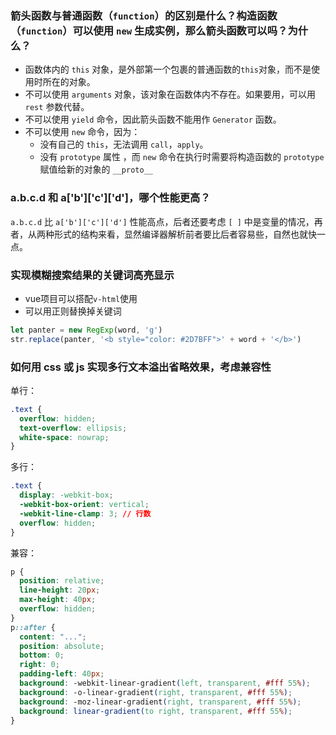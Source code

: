 ### 箭头函数与普通函数（`function`）的区别是什么？构造函数（`function`）可以使用 `new` 生成实例，那么箭头函数可以吗？为什么？
- 函数体内的 `this` 对象，是外部第一个包裹的普通函数的`this`对象，而不是使用时所在的对象。
- 不可以使用 `arguments` 对象，该对象在函数体内不存在。如果要用，可以用 `rest` 参数代替。
- 不可以使用 `yield` 命令，因此箭头函数不能用作 `Generator` 函数。
- 不可以使用 `new` 命令，因为：
  - 没有自己的 `this`，无法调用 `call`，`apply`。
  - 没有 `prototype` 属性 ，而 `new` 命令在执行时需要将构造函数的 `prototype` 赋值给新的对象的 `__proto__`


### a.b.c.d 和 a['b']['c']['d']，哪个性能更高？
`a.b.c.d` 比 `a['b']['c']['d']` 性能高点，后者还要考虑 `[ ]` 中是变量的情况，再者，从两种形式的结构来看，显然编译器解析前者要比后者容易些，自然也就快一点。

### 实现模糊搜索结果的关键词高亮显示
- vue项目可以搭配`v-html`使用
- 可以用正则替换掉关键词
```js
let panter = new RegExp(word, 'g')
str.replace(panter, '<b style="color: #2D7BFF">' + word + '</b>')
```

### 如何用 css 或 js 实现多行文本溢出省略效果，考虑兼容性
单行：
```css
.text {
  overflow: hidden;
  text-overflow: ellipsis;
  white-space: nowrap;
}
```
多行：
```css
.text {
  display: -webkit-box;
  -webkit-box-orient: vertical;
  -webkit-line-clamp: 3; // 行数
  overflow: hidden;
}
```
兼容：
```css
p {
  position: relative;
  line-height: 20px;
  max-height: 40px;
  overflow: hidden;
}
p::after {
  content: "...";
  position: absolute;
  bottom: 0;
  right: 0;
  padding-left: 40px;
  background: -webkit-linear-gradient(left, transparent, #fff 55%);
  background: -o-linear-gradient(right, transparent, #fff 55%);
  background: -moz-linear-gradient(right, transparent, #fff 55%);
  background: linear-gradient(to right, transparent, #fff 55%);
}
```